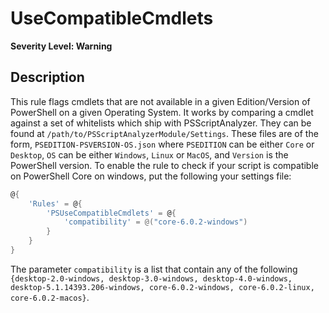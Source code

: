 # UseCompatibleCmdlets

**Severity Level: Warning**

## Description

This rule flags cmdlets that are not available in a given Edition/Version of PowerShell on a given Operating System. It works by comparing a cmdlet against a set of whitelists which ship with PSScriptAnalyzer. They can be found at `/path/to/PSScriptAnalyzerModule/Settings`. These files are of the form, `PSEDITION-PSVERSION-OS.json` where `PSEDITION` can be either `Core` or `Desktop`, `OS` can be either `Windows`, `Linux` or `MacOS`, and `Version` is the PowerShell version. To enable the rule to check if your script is compatible on PowerShell Core on windows, put the following your settings file:

```PowerShell
@{
    'Rules' = @{
        'PSUseCompatibleCmdlets' = @{
            'compatibility' = @("core-6.0.2-windows")
        }
    }
}
```

The parameter `compatibility` is a list that contain any of the following `{desktop-2.0-windows, desktop-3.0-windows, desktop-4.0-windows, desktop-5.1.14393.206-windows, core-6.0.2-windows, core-6.0.2-linux, core-6.0.2-macos}`.
